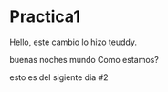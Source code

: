 # Practica1

Hello, este cambio lo hizo teuddy.

buenas noches mundo
Como estamos?

esto es del sigiente dia #2
